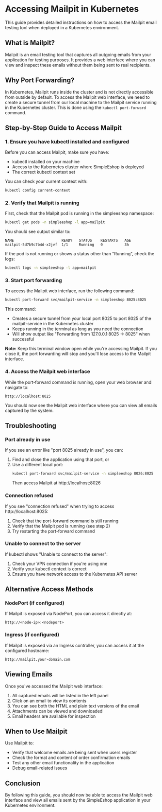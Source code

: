 # Accessing Mailpit in Kubernetes

This guide provides detailed instructions on how to access the Mailpit email testing tool when deployed in a Kubernetes environment.

## What is Mailpit?

Mailpit is an email testing tool that captures all outgoing emails from your application for testing purposes. It provides a web interface where you can view and inspect these emails without them being sent to real recipients.

## Why Port Forwarding?

In Kubernetes, Mailpit runs inside the cluster and is not directly accessible from outside by default. To access the Mailpit web interface, we need to create a secure tunnel from our local machine to the Mailpit service running in the Kubernetes cluster. This is done using the `kubectl port-forward` command.

## Step-by-Step Guide to Access Mailpit

### 1. Ensure you have kubectl installed and configured

Before you can access Mailpit, make sure you have:
- kubectl installed on your machine
- Access to the Kubernetes cluster where SimpleEshop is deployed
- The correct kubectl context set

You can check your current context with:
```bash
kubectl config current-context
```

### 2. Verify that Mailpit is running

First, check that the Mailpit pod is running in the simpleeshop namespace:

```bash
kubectl get pods -n simpleeshop -l app=mailpit
```

You should see output similar to:
```
NAME                      READY   STATUS    RESTARTS   AGE
mailpit-5d7b9c7b4d-x2jvf  1/1     Running   0          3h
```

If the pod is not running or shows a status other than "Running", check the logs:
```bash
kubectl logs -n simpleeshop -l app=mailpit
```

### 3. Start port forwarding

To access the Mailpit web interface, run the following command:

```bash
kubectl port-forward svc/mailpit-service -n simpleeshop 8025:8025
```

This command:
- Creates a secure tunnel from your local port 8025 to port 8025 of the mailpit-service in the Kubernetes cluster
- Keeps running in the terminal as long as you need the connection
- Will show output like "Forwarding from 127.0.0.1:8025 -> 8025" when successful

**Note:** Keep this terminal window open while you're accessing Mailpit. If you close it, the port forwarding will stop and you'll lose access to the Mailpit interface.

### 4. Access the Mailpit web interface

While the port-forward command is running, open your web browser and navigate to:

```
http://localhost:8025
```

You should now see the Mailpit web interface where you can view all emails captured by the system.

## Troubleshooting

### Port already in use

If you see an error like "port 8025 already in use", you can:

1. Find and close the application using that port, or
2. Use a different local port:
   ```bash
   kubectl port-forward svc/mailpit-service -n simpleeshop 8026:8025
   ```
   Then access Mailpit at http://localhost:8026

### Connection refused

If you see "connection refused" when trying to access http://localhost:8025:

1. Check that the port-forward command is still running
2. Verify that the Mailpit pod is running (see step 2)
3. Try restarting the port-forward command

### Unable to connect to the server

If kubectl shows "Unable to connect to the server":

1. Check your VPN connection if you're using one
2. Verify your kubectl context is correct
3. Ensure you have network access to the Kubernetes API server

## Alternative Access Methods

### NodePort (if configured)

If Mailpit is exposed via NodePort, you can access it directly at:
```
http://<node-ip>:<nodeport>
```

### Ingress (if configured)

If Mailpit is exposed via an Ingress controller, you can access it at the configured hostname:
```
http://mailpit.your-domain.com
```

## Viewing Emails

Once you've accessed the Mailpit web interface:

1. All captured emails will be listed in the left panel
2. Click on an email to view its contents
3. You can see both the HTML and plain text versions of the email
4. Attachments can be viewed and downloaded
5. Email headers are available for inspection

## When to Use Mailpit

Use Mailpit to:
- Verify that welcome emails are being sent when users register
- Check the format and content of order confirmation emails
- Test any other email functionality in the application
- Debug email-related issues

## Conclusion

By following this guide, you should now be able to access the Mailpit web interface and view all emails sent by the SimpleEshop application in your Kubernetes environment.